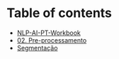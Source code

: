 # Table of contents

* [NLP-AI-PT-Workbook](README.md)
* [02. Pre-processamento](02.-pre-processamento.md)
* [Segmentação](segmentacao.md)

